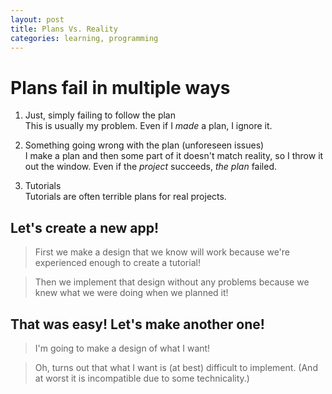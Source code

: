 ```yaml
---
layout: post
title: Plans Vs. Reality
categories: learning, programming
---
```


# Plans fail in multiple ways


1. Just, simply failing to follow the plan  
This is usually my problem. Even if I _made_ a plan, I ignore it.

2. Something going wrong with the plan (unforeseen issues)  
I make a plan and then some part of it doesn't match reality, so I throw it out the window. Even if the _project_ succeeds, _the plan_ failed.

3. Tutorials  
Tutorials are often terrible plans for real projects.

## Let's create a new app!

> First we make a design that we know will work because we're experienced enough to create a tutorial!
    
> Then we implement that design without any problems because we knew what we were doing when we planned it!

## That was easy! Let's make another one!

> I'm going to make a design of what I want!
    
> Oh, turns out that what I want is (at best) difficult to implement. (And at worst it is incompatible due to some technicality.)
    


